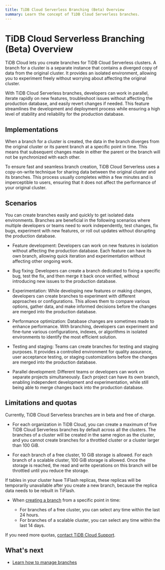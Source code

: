 ```yaml
---
title: TiDB Cloud Serverless Branching (Beta) Overview
summary: Learn the concept of TiDB Cloud Serverless branches.
---
```


# TiDB Cloud Serverless Branching (Beta) Overview

TiDB Cloud lets you create branches for TiDB Cloud Serverless clusters. A branch for a cluster is a separate instance that contains a diverged copy of data from the original cluster. It provides an isolated environment, allowing you to experiment freely without worrying about affecting the original cluster.

With TiDB Cloud Serverless branches, developers can work in parallel, iterate rapidly on new features, troubleshoot issues without affecting the production database, and easily revert changes if needed. This feature streamlines the development and deployment process while ensuring a high level of stability and reliability for the production database.

## Implementations

When a branch for a cluster is created, the data in the branch diverges from the original cluster or its parent branch at a specific point in time. This means that subsequent changes made in either the parent or the branch will not be synchronized with each other.

To ensure fast and seamless branch creation, TiDB Cloud Serverless uses a copy-on-write technique for sharing data between the original cluster and its branches. This process usually completes within a few minutes and is imperceptible to users, ensuring that it does not affect the performance of your original cluster.

## Scenarios

You can create branches easily and quickly to get isolated data environments. Branches are beneficial in the following scenarios where multiple developers or teams need to work independently, test changes, fix bugs, experiment with new features, or roll out updates without disrupting the production database.

- Feature development: Developers can work on new features in isolation without affecting the production database. Each feature can have its own branch, allowing quick iteration and experimentation without affecting other ongoing work.

- Bug fixing: Developers can create a branch dedicated to fixing a specific bug, test the fix, and then merge it back once verified, without introducing new issues to the production database.

- Experimentation: While developing new features or making changes, developers can create branches to experiment with different approaches or configurations. This allows them to compare various options, gather data, and make informed decisions before the changes are merged into the production database.

- Performance optimization: Database changes are sometimes made to enhance performance. With branching, developers can experiment and fine-tune various configurations, indexes, or algorithms in isolated environments to identify the most efficient solution.

- Testing and staging: Teams can create branches for testing and staging purposes. It provides a controlled environment for quality assurance, user acceptance testing, or staging customizations before the changes are merged into the production database.

- Parallel development: Different teams or developers can work on separate projects simultaneously. Each project can have its own branch, enabling independent development and experimentation, while still being able to merge changes back into the production database.

## Limitations and quotas

Currently, TiDB Cloud Serverless branches are in beta and free of charge.

- For each organization in TiDB Cloud, you can create a maximum of five TiDB Cloud Serverless branches by default across all the clusters. The branches of a cluster will be created in the same region as the cluster, and you cannot create branches for a throttled cluster or a cluster larger than 100 GiB.

- For each branch of a free cluster, 10 GiB storage is allowed. For each branch of a scalable cluster, 100 GiB storage is allowed. Once the storage is reached, the read and write operations on this branch will be throttled until you reduce the storage.

If tables in your cluster have TiFlash replicas, these replicas will be temporarily unavailable after you create a new branch, because the replica data needs to be rebuilt in TiFlash.

- When [creating a branch](/tidb-cloud/branch-manage.md#create-a-branch) from a specific point in time:

    - For branches of a free cluster, you can select any time within the last 24 hours.
    - For branches of a scalable cluster, you can select any time within the last 14 days.

If you need more quotas, [contact TiDB Cloud Support](/tidb-cloud/tidb-cloud-support.md).

## What's next

- [Learn how to manage branches](/tidb-cloud/branch-manage.md)
